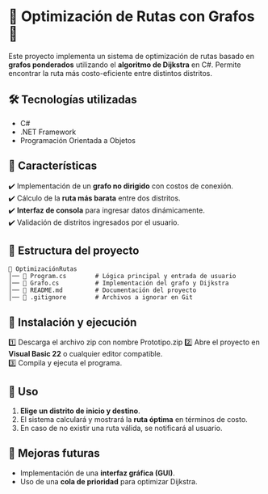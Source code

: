 # 📍 Optimización de Rutas con Grafos 🚀

Este proyecto implementa un sistema de optimización de rutas basado en **grafos ponderados** utilizando el **algoritmo de Dijkstra** en C#. Permite encontrar la ruta más costo-eficiente entre distintos distritos.

## 🛠️ Tecnologías utilizadas
- C#
- .NET Framework
- Programación Orientada a Objetos

## 📌 Características
✔️ Implementación de un **grafo no dirigido** con costos de conexión.  
✔️ Cálculo de la **ruta más barata** entre dos distritos.  
✔️ **Interfaz de consola** para ingresar datos dinámicamente.  
✔️ Validación de distritos ingresados por el usuario.  

## 📂 Estructura del proyecto
```
📁 OptimizaciónRutas
│── 📄 Program.cs        # Lógica principal y entrada de usuario
│── 📄 Grafo.cs          # Implementación del grafo y Dijkstra
│── 📄 README.md         # Documentación del proyecto
│── 📄 .gitignore        # Archivos a ignorar en Git
```

## 🚀 Instalación y ejecución
1️⃣ Descarga el archivo zip con nombre Prototipo.zip
2️⃣ Abre el proyecto en **Visual Basic 22** o cualquier editor compatible.  
3️⃣ Compila y ejecuta el programa.  

## 🎯 Uso
1. **Elige un distrito de inicio y destino**.  
2. El sistema calculará y mostrará la **ruta óptima** en términos de costo.  
3. En caso de no existir una ruta válida, se notificará al usuario.  

## 📝 Mejoras futuras
- Implementación de una **interfaz gráfica (GUI)**.  
- Uso de una **cola de prioridad** para optimizar Dijkstra.  
 


